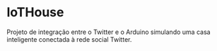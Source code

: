 # IoTHouse
Projeto de integração entre o Twitter e o Arduino simulando uma casa inteligente conectada à rede social Twitter.
